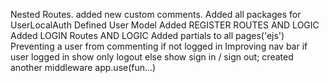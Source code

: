 Nested Routes.
added new custom comments.
Added all packages for UserLocalAuth
Defined User Model
Added REGISTER ROUTES AND LOGIC
Added LOGIN Routes AND LOGIC
Added partials to all pages('ejs')
Preventing a user from commenting if not logged in
Improving nav bar if user logged in show only logout else show sign in / sign out; created another middleware app.use(fun...)